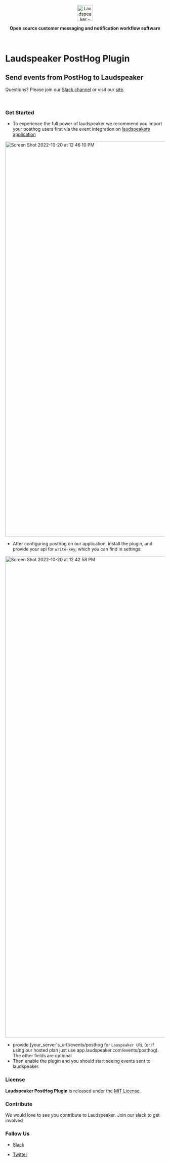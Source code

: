 <p align="center"><a  href="https://laudspeaker.com/"><img  src="https://user-images.githubusercontent.com/7728266/194206039-0faecc9d-c500-4c64-8401-dfbefe501e4a.png"  alt="Laudspeaker - Open Source Customer Messaging Workflows"  height="50"/></a></p>


<p align="center"><b>Open source customer messaging and notification workflow software</b></p>

<br/>

#  Laudspeaker PostHog Plugin

## Send events from PostHog to Laudspeaker

Questions? Please join our [Slack channel](https://laudspeakerusers.slack.com/ssb/redirect) or visit our [site](https://laudspeaker.com/).

<br>

  
### Get Started

 - To experience the full power of laudspeaker we recommend you import your posthog users first via the event integration on [laudspeakers application](https://app.laudspeaker.com) 
 <!--- (https:/loom.com/). -->
 
 <img width="1242" alt="Screen Shot 2022-10-20 at 12 46 10 PM" src="https://user-images.githubusercontent.com/7728266/196940398-34bb1f95-724f-4e6c-a37d-e01fcae2b240.png">
   
 - After configuring posthog on our application, install the plugin, and provide your api for `write-key`, which you can find in settings:

 <img width="1514" alt="Screen Shot 2022-10-20 at 12 42 58 PM" src="https://user-images.githubusercontent.com/7728266/196939484-6961d8af-b198-4694-9770-26f0584601ef.png">
 
 - provide [your_server's_url]/events/posthog for `Lauspeaker URL` (or if using our hosted plan just use app.laudspeaker.com/events/posthog). The other fields are optional
 - Then enable the plugin and you should start seeing events sent to laudspeaker. 
 



### License

**Laudspeaker PostHog Plugin** is released under the [MIT License][mit_license].

### Contribute 

We would love to see you contribute to Laudspeaker. Join our slack to get involved

### Follow Us

-  [Slack][slack]

-  [Twitter][twitter]

[slack]: https://laudspeakerusers.slack.com/ssb/redirect
[twitter]: https://twitter.com/laudspeaker
[mit_license]: https://opensource.org/licenses/MIT

<!--- 
-  [Laudspeaker Blog][laudspeaker-blog]

-  [LinkedIn][linkedin]

-  [dev.to][devto]

-  [Medium][medium]

-  [YouTube][youtube]

-  [HackerNews][hackernews]

-  [Product Hunt][producthunt]
-->


<!---[devto]: https://dev.to/rudderstack
[youtube]: https://www.youtube.com/channel/UCgV-B77bV_-LOmKYHw8jvBw
[laudspeaker-blog]: https://laudspeaker.com/blog/
[hackernews]: https://news.ycombinator.com/
[producthunt]: https://www.producthunt.com/posts/laudspeaker
[agplv3_license]: https://www.gnu.org/licenses/agpl-3.0-standalone.html
[laudspeaker_ee_license]: https://www.mongodb.com/licensing/server-side-public-license

-->
